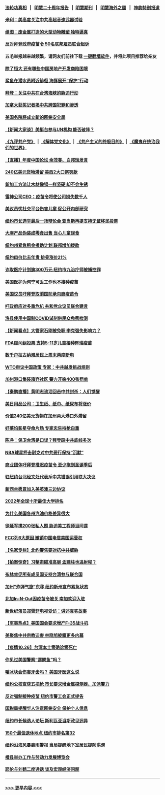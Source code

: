 #### [法轮功真相](https://github.com/gfw-breaker/truth/blob/master/README.md?t=0) &nbsp;&nbsp;|&nbsp;&nbsp; [明慧二十周年报告](https://github.com/gfw-breaker/mh-reports/blob/master/README.md?t=0) &nbsp;&nbsp;|&nbsp;&nbsp;[明慧期刊](https://github.com/gfw-breaker/mh-qikan) &nbsp;&nbsp;|&nbsp;&nbsp; [明慧海外之窗](https://github.com/gfw-breaker/mh-news/blob/master/README.md?t=0) &nbsp;&nbsp;|&nbsp;&nbsp; [神韵特别报道](https://github.com/gfw-breaker/mh-news/blob/master/shenyun.md?t=0)
#### [米利：美高度关注中共高超音速武器试验](../pages/nsc412/n13334071.md?t=10280401) 
#### [组图：废金属打造的大型动物雕塑 独特逼真](../pages/nsc412/n13333073.md?t=10280401) 
#### [反对拜登政府疫苗令 50名联邦雇员联合起诉](../pages/nsc412/n13329522.md?t=10280401) 
#### 五毛举报越来越频繁，请网友们前往下载 [一键翻墙软件](https://github.com/gfw-breaker/ssr-accounts)，并将此项目推荐给亲友
#### [除了恒大 还有哪些中国房地产开发商陷困境](../pages/nsc412/n13331578.md?t=10280401) 
#### [鲨鱼在潜水员附近徘徊 海豚展开“保护”行动](../pages/nsc412/n13332786.md?t=10280401) 
#### [拜登：关注中共在台湾海峡的胁迫行动](../pages/nsc412/n13333847.md?t=10280401) 
#### [加拿大获奖记者揭中共跨国犯罪和渗透](../pages/nsc412/n13333693.md?t=10280401) 
#### [美国务院将成立新的网络安全局](../pages/nsc412/n13333772.md?t=10280401) 
#### [【新闻大家谈】美挺台参与UN机构 能否破阵？](../pages/nsc412/n13333519.md?t=10280401) 
#### [《九评共产党》](https://github.com/begood0513/9ping.md/blob/master/README.md) &nbsp;|&nbsp; [《解体党文化》](../../../../jtdwh.md/blob/master/README.md)  &nbsp;|&nbsp; [《共产主义的终极目的》](../../../../gczydzjmd.md/blob/master/README.md) &nbsp;|&nbsp; [《魔鬼在统治我们的世界》](../../../../mgztzwmdsj.md/blob/master/README.md) 
#### [【直播】年度中国论坛 余茂春、白邦瑞发言](../pages/nsc412/n13332516.md?t=10280401) 
#### [240亿美元货物滞留 美西2大口祭罚款](../pages/nsc412/n13333330.md?t=10280401) 
#### [新加工方法让木材像钢一样坚硬 却不会生锈](../pages/nsc412/n13332712.md?t=10280401) 
#### [雷神公司CEO：疫苗令将使公司损失数千人](../pages/nsc412/n13332726.md?t=10280401) 
#### [美议员忧社交平台伤害儿童 促公开内部研究](../pages/nsc412/n13332479.md?t=10280401) 
#### [纽约市长选举最后一场辩论会  亚当斯再提支持无证移民投票](../pages/nsc412/n13332359.md?t=10280401) 
#### [大麻产品伪装成零食出售 当心儿童误食](../pages/nsc412/n13332392.md?t=10280401) 
#### [纽约州紧急租金援助计划  联邦增加拨款](../pages/nsc412/n13332364.md?t=10280401) 
#### [纽约肉价比去年贵 排骨涨价21%](../pages/nsc412/n13332404.md?t=10280401) 
#### [诈取医疗计划逾300万元 纽约市九治疗师被捕控罪](../pages/nsc412/n13332362.md?t=10280401) 
#### [美国医护为何宁可丢工作也不接种疫苗](../pages/nsc412/n13331894.md?t=10280401) 
#### [美国议员吁拜登取消国防承包商疫苗令](../pages/nsc412/n13332014.md?t=10280401) 
#### [吁政府应对多重危机 共和党众议员联合建言](../pages/nsc412/n13332198.md?t=10280401) 
#### [洛县使用中国制COVID试剂供民众免费检测](../pages/nsc412/n13332061.md?t=10280401) 
#### [【新闻看点】大管家石刚被免职 李克强失影响力？](../pages/nsc412/n13331851.md?t=10280401) 
#### [FDA顾问组投票 支持5-11岁儿童接种辉瑞疫苗](../pages/nsc412/n13331612.md?t=10280401) 
#### [数千户拉古纳滩居民上周末两度断电](../pages/nsc412/n13332010.md?t=10280401) 
#### [WTO审议中国政策 专家：中共越发挑战规则](../pages/nsc412/n13329325.md?t=10280401) 
#### [加州港口集装箱弃社区 警方开逾400张罚单](../pages/nsc412/n13331871.md?t=10280401) 
#### [【秦鹏直播】黄明志流泪回击中共封杀：人们觉醒](../pages/nsc412/n13331858.md?t=10280401) 
#### [美日用品公司：卫生纸、纸巾、纸尿布将涨价](../pages/nsc412/n13331828.md?t=10280401) 
#### [价值240亿美元货物在加州两大港口外滞留](../pages/nsc412/n13331522.md?t=10280401) 
#### [好莱坞影星夺命片场 专家忠告持枪自重](../pages/nsc412/n13331852.md?t=10280401) 
#### [陈净：保卫台湾是口误？拜登踩中共底线多次](../pages/nsc412/n13331298.md?t=10280401) 
#### [NBA球星抨击耐克对中共恶行保持“沉默”](../pages/nsc412/n13331727.md?t=10280401) 
#### [商业团体吁拜登推迟疫苗令 至少拖到圣诞季后](../pages/nsc412/n13331266.md?t=10280401) 
#### [驻纽约台北经文处代表斥中共错误引用联大决议](../pages/nsc412/n13329918.md?t=10280401) 
#### [新西兰愿意加入美英澳三边协议](../pages/nsc412/n13331584.md?t=10280401) 
#### [2022年全球十所最佳大学排名](../pages/nsc412/n13331373.md?t=10280401) 
#### [为什么美国各州汽油价格差异很大](../pages/nsc412/n13331457.md?t=10280401) 
#### [徐延军携200张私人照 胁迫美工程师当间谍](../pages/nsc412/n13331491.md?t=10280401) 
#### [FCC列6大原因 撤销中国电信美国运营权](../pages/nsc412/n13331452.md?t=10280401) 
#### [【名家专栏】北约警告要对抗中共威胁](../pages/nsc412/n13330929.md?t=10280401) 
#### [【拍案惊奇】习整肃瞄准高层 孟建柱也进射程？](../pages/nsc412/n13331063.md?t=10280401) 
#### [布林肯促所有成员国支持台湾参与联合国](../pages/nsc412/n13331235.md?t=10280401) 
#### [加州“炸弹气旋”东移 纽约新州宣布紧急状态](../pages/nsc412/n13331153.md?t=10280401) 
#### [北加In-N-Out因疫苗令被关 南加欢迎入驻](../pages/nsc412/n13329490.md?t=10280401) 
#### [新世纪演员郑雪菲电视受访：讲述真实故事](../pages/nsc412/n13331008.md?t=10280401) 
#### [【军事热点】美国国会要求增产F-35战斗机](../pages/nsc412/n13329190.md?t=10280401) 
#### [美聚焦中共宗教迫害 林晓旭披露更多内幕](../pages/nsc412/n13330539.md?t=10280401) 
#### [【疫情10.26】台湾本土零确诊零死亡](../pages/nsc412/n13330501.md?t=10280401) 
#### [你见过美国警察“遛鳄鱼”吗？](../pages/nsc412/n13330454.md?t=10280401) 
#### [嚼冰块会伤害牙齿吗？ 美国牙医这么说](../pages/nsc412/n13330174.md?t=10280401) 
#### [纽约公校查获五把枪  市长要求增金属探测器、加派警力](../pages/nsc412/n13329905.md?t=10280401) 
#### [反对强制接种疫苗 纽约市警工会正式提告](../pages/nsc412/n13329902.md?t=10280401) 
#### [国税局提醒华人注意网络安全 保护个人信息](../pages/nsc412/n13329841.md?t=10280401) 
#### [纽约市长候选人论坛  斯利瓦亚当斯政见迥异](../pages/nsc412/n13330024.md?t=10280401) 
#### [150个最佳退休地点 纽约市排名第32](../pages/nsc412/n13329843.md?t=10280401) 
#### [纽约沿海风暴豪雨警报  当局提醒地下室居民提防洪涝](../pages/nsc412/n13330029.md?t=10280401) 
#### [橙县举办工作与劳动力发展博览会](../pages/nsc412/n13330043.md?t=10280401) 
#### [耶伦与刘鹤二度通话 谈及宏观经济问题](../pages/nsc412/n13329940.md?t=10280401) 

----
#### [ >>> 更早内容 <<< ](../indexes/nsc412-earlier.md)
